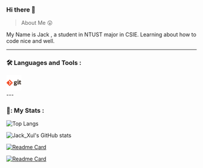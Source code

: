 ### Hi there 👋
>About Me 😲

My Name is Jack , a student in NTUST major in CSIE. Learning about how to code nice and well.

---

### :hammer_and_wrench: Languages and Tools :
<div>
<img src="https://github.com/devicons/devicon/blob/master/icons/git/git-original-wordmark.svg" title="Git" **alt="Git" width="40" height="40"/>
</div>
---

### 🦊: My Stats :

![Top Langs](https://github-readme-stats.vercel.app/api/top-langs/?username=Jackxul&hide=SCSS,CSS,EJS,HTML&langs_count=5&&theme=blueberry&card_width=450px&layout=compact)

![Jack_Xul's GitHub stats](https://github-readme-stats-sigma-five.vercel.app/api?username=Jackxul&theme=nightowl&show_icons=true)


[![Readme Card](https://github-readme-stats.vercel.app/api/pin/?username=Jackxul&theme=buefy&repo=NGLAB_Ticket_System&show_owner=true)](https://github.com/Jackxul/NGLAB_Ticket_System) 

[![Readme Card](https://github-readme-stats.vercel.app/api/pin/?username=Jackxul&theme=buefy&repo=Makefile&show_owner=true)](https://github.com/Jackxul/Makefile) 

<!--
**Jackxul/Jackxul** is a ✨ _special_ ✨ repository because its `README.md` (this file) appears on your GitHub profile.

Here are some ideas to get you started:

- 🔭 I’m currently working on ...
- 🌱 I’m currently learning ...
- 👯 I’m looking to collaborate on ...
- 🤔 I’m looking for help with ...
- 💬 Ask me about ...
- 📫 How to reach me: ...
- 😄 Pronouns: ...
- ⚡ Fun fact: ...
-->
